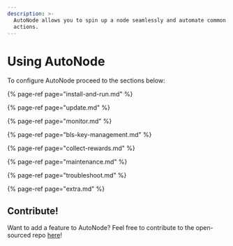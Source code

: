 ```yaml
---
description: >-
  AutoNode allows you to spin up a node seamlessly and automate common validator
  actions.
---
```


# Using AutoNode

To configure AutoNode proceed to the sections below:

{% page-ref page="install-and-run.md" %}

{% page-ref page="update.md" %}

{% page-ref page="monitor.md" %}

{% page-ref page="bls-key-management.md" %}

{% page-ref page="collect-rewards.md" %}

{% page-ref page="maintenance.md" %}

{% page-ref page="troubleshoot.md" %}

{% page-ref page="extra.md" %}

## Contribute!

Want to add a feature to AutoNode? Feel free to contribute to the open-sourced repo [here](https://github.com/harmony-one/auto-node)!

